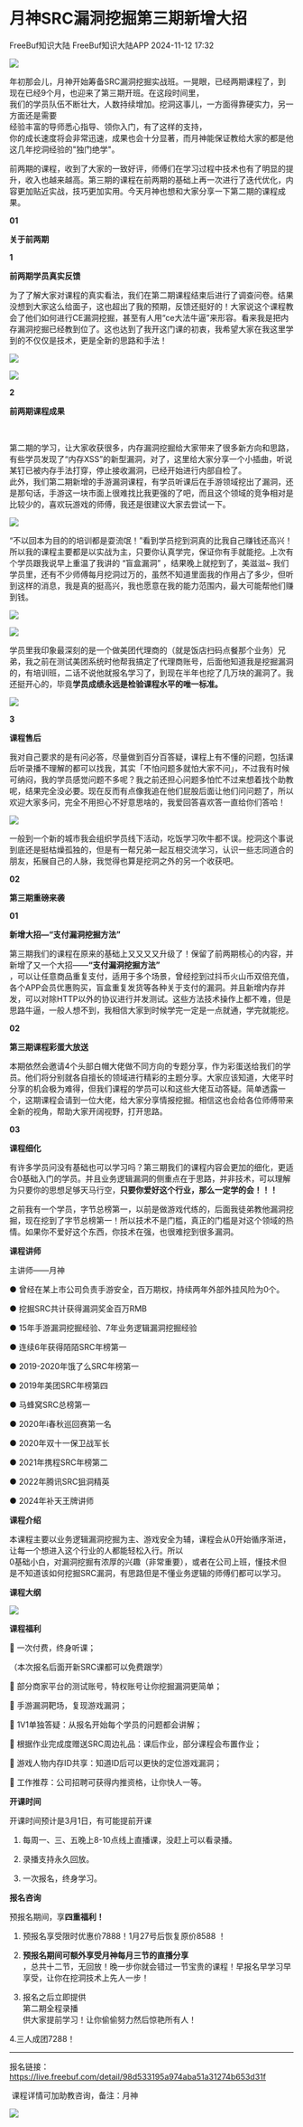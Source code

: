 #  月神SRC漏洞挖掘第三期新增大招   
FreeBuf知识大陆  FreeBuf知识大陆APP   2024-11-12 17:32  
  
![](https://mmbiz.qpic.cn/mmbiz_png/HaJr68L1tTTlXB90uVY4ffnpjicOGza80ib0Gne6KvAJeQEy6pBjD5Lk78giaZ1bEcJMsGBxDIsSpoAfggU6Niaibzw/640?wx_fmt=png&from=appmsg "")  
  
  
年初那会儿，月神开始筹备SRC漏洞挖掘实战班。一晃眼，已经两期课程了，到现在已经9个月，也迎来了第三期开班。在这段时间里，  
我们的学员队伍不断壮大，人数持续增加。挖洞这事儿，一方面得靠硬实力，另一方面还是需要  
经验丰富的导师悉心指导、领你入门，有了这样的支持，  
你的成长速度将会非常迅速，成果也会十分显著，而月神能保证教给大家的都是他这几年挖洞经验的"独门绝学"。  
  
  
前两期的课程，收到了大家的一致好评，师傅们在学习过程中技术也有了明显的提升，收入也越来越高。第三期的课程在前两期的基础上再一次进行了迭代优化，内容更加贴近实战，技巧更加实用。今天月神也想和大家分享一下第二期的课程成果。  
  
  
**01**  
  
**关于前两期**  
  
  
**1**  
  
**前两期学员真实反馈**  
  
  
为了了解大家对课程的真实看法，我们在第二期课程结束后进行了调查问卷。结果没想到大家这么给面子，这也超出了我的预期，反馈还挺好的！大家说这个课程教会了他们如何进行CE漏洞挖掘，甚至有人用“ce大法牛逼”来形容。看来我是把内存漏洞挖掘已经教到位了。这也达到了我开这门课的初衷，我希望大家在我这里学到的不仅仅是技术，更是全新的思路和手法！  
  
![](https://mmbiz.qpic.cn/mmbiz_jpg/HaJr68L1tTTlXB90uVY4ffnpjicOGza80H6aY0ibvmiagCBjAgx8YINjnE0M8aBVRb6PNhWQDVzua0LSSf9ZnZnrA/640?wx_fmt=jpeg&from=appmsg "")  
  
![](https://mmbiz.qpic.cn/mmbiz_jpg/HaJr68L1tTTlXB90uVY4ffnpjicOGza80s9Qd5S75eHMYYz9B5Nouoknia6dC58fqfbbmL7gnZiaIwtRVFDCt0DRQ/640?wx_fmt=jpeg&from=appmsg "")  
  
  
**2**  
  
**前两期课程成果**  
  
   
  
第二期的学习，让大家收获很多，内存漏洞挖掘给大家带来了很多新方向和思路，有些学员发现了“内存XSS”的新型漏洞，对了，这里给大家分享一个小插曲，听说某钉已被内存手法打穿，停止接收漏洞，已经开始进行内部自检了。  
此外，我们第二期新增的手游漏洞课程，有学员听课后在手游领域挖出了漏洞，还是那句话，手游这一块市面上很难找比我更强的了吧，而且这个领域的竞争相对是比较少的，喜欢玩游戏的师傅，我还是很建议大家去尝试一下。  
  
![](https://mmbiz.qpic.cn/mmbiz_png/HaJr68L1tTRZCQ9clFiatSkJib79WLcGqahD46GZog64QDUozetU1ZQWutvq1xEDy04DwON5MhSuIMHAman0pI7A/640?wx_fmt=png&from=appmsg "")  
  
“不以回本为目的的培训都是耍流氓！”看到学员挖到洞真的比我自己赚钱还高兴！所以我的课程主要都是以实战为主，只要你认真学完，保证你有手就能挖。上次有个学员跟我说早上重温了我讲的 “盲盒漏洞” ，结果晚上就挖到了，美滋滋~ 我们学员里，还有不少师傅每月挖洞过万的，虽然不知道里面我的作用占了多少，但听到这样的消息，我是真的挺高兴，我也愿意在我的能力范围内，最大可能帮他们赚到钱。  
  
![](https://mmbiz.qpic.cn/mmbiz_png/HaJr68L1tTTlXB90uVY4ffnpjicOGza80iaFdicdnRSfef66AlFeicj7HyJWvFXL3Kib5me9vmyXjw4A3xZCdiamG9ww/640?wx_fmt=png&from=appmsg "")  
  
![](https://mmbiz.qpic.cn/mmbiz_jpg/HaJr68L1tTTlXB90uVY4ffnpjicOGza80jtMM6jf5hXSDcrcjeIPwIbDia6OURPOom6BPibjypQ7nqUaR7cr3FyFA/640?wx_fmt=jpeg&from=appmsg "")  
  
  
学员里我印象最深刻的是一个做美团代理商的（就是饭店扫码点餐那个业务）兄弟，我之前在测试美团系统时他帮我搞定了代理商账号，后面他知道我是挖掘漏洞的，有培训班，二话不说他就报名学习了，到现在半年也挖了几万块的漏洞了。我还挺开心的，毕竟**学员成绩永远是检验课程水平的唯一标准。**  
  
![](https://mmbiz.qpic.cn/mmbiz_jpg/HaJr68L1tTTlXB90uVY4ffnpjicOGza80ZpjBpFOJibXfiaO5cQxbcmJC56q6oqym5n8MsSGRhUZh9SYrLtXbpNOQ/640?wx_fmt=jpeg&from=appmsg "")  
  
  
**3**  
  
**课程售后**  
  
  
我对自己要求的是有问必答，尽量做到百分百答疑，课程上有不懂的问题，包括课后听录播不理解的都可以找我，其实「不怕问题多就怕大家不问」，不过我有时候可纳闷，我的学员感觉问题不多呢？我之前还担心问题多怕忙不过来想着找个助教呢，结果完全没必要。现在反而有点像我追在他们屁股后面让他们问问题了，所以欢迎大家多问，完全不用担心不好意思啥的，我爱回答喜欢答一直给你们答哈！  
  
![](https://mmbiz.qpic.cn/mmbiz_jpg/HaJr68L1tTTlXB90uVY4ffnpjicOGza80BnqlUT5fUpzdUuu3GcKzgYiaIo3qaqVAw41PK4t76wsXIicQtHRveGibA/640?wx_fmt=jpeg&from=appmsg "")  
  
一般到一个新的城市我会组织学员线下活动，吃饭学习吹牛都不误。挖洞这个事说到底还是挺枯燥孤独的，但是有一帮兄弟一起互相交流学习，认识一些志同道合的朋友，拓展自己的人脉，我觉得也算是挖洞之外的另一个收获吧。  
  
  
  
  
  
**02**  
  
**第三期重磅来袭**  
  
  
**01**  
  
**新增大招—“支付漏洞挖掘方法”**  
  
第三期我们的课程在原来的基础上又又又又升级了！保留了前两期核心的内容，并新增了又一个大招——**“支付漏洞挖掘方法”**  
，可以让任意商品重复支付，适用于多个场景，曾经挖到过抖币火山币双倍充值，各个APP会员优惠购买，盲盒重复发货等各种关于支付的漏洞。并且新增内存并发，可以对除HTTP以外的协议进行并发测试。这些方法技术操作上都不难，但是思路牛逼，一般人想不到，我相信大家到时候学完一定是一点就通，学完就能挖。  
  
  
  
**02**  
  
**第三期课程彩蛋大放送**  
  
本期依然会邀请4个头部白帽大佬做不同方向的专题分享，作为彩蛋送给我们的学员。他们将分别就各自擅长的领域进行精彩的主题分享。大家应该知道，大佬平时分享的机会极为难得，但我们课程的学员可以和这些大佬互动答疑。简单透露一个，这期课程会请到一位大佬，给大家分享情报挖掘。相信这也会给各位师傅带来全新的视角，帮助大家开阔视野，打开思路。  
  
  
**03**  
  
**课程细化**  
  
有许多学员问没有基础也可以学习吗？第三期我们的课程内容会更加的细化，更适合0基础入门的学员。并且业务逻辑漏洞的侧重点在于思路，并非技术，可以理解为只要你的思想足够天马行空，**只要你爱好这个行业，那么一定学的会！！！**  
  
  
之前我有一个学员，字节总榜第一，以前是做游戏代练的，后面我徒弟教他漏洞挖掘，现在挖到了字节总榜第一！所以技术不是门槛，真正的门槛是对这个领域的热情。如果你不爱好这个东西，你技术在强，也很难挖到很多漏洞。  
  
  
  
  
  
**课程讲师**  
  
  
  
主讲师——月神  
  
● 曾经在某上市公司负责手游安全，百万期权，持续两年外部外挂风险为0个。  
  
● 挖掘SRC共计获得漏洞奖金百万RMB  
  
● 15年手游漏洞挖掘经验、7年业务逻辑漏洞挖掘经验  
  
● 连续6年获得陌陌SRC年榜第一  
  
● 2019-2020年饿了么SRC年榜第一  
  
● 2019年美团SRC年榜第四  
  
● 马蜂窝SRC总榜第一  
  
● 2020年i春秋巡回赛第一名  
  
● 2020年双十一保卫战军长  
  
● 2021年携程SRC年榜第二  
  
● 2022年腾讯SRC狙洞精英  
  
● 2024年补天王牌讲师  
  
  
  
**课程介绍**  
  
  
  
本课程主要以业务逻辑漏洞挖掘为主、游戏安全为辅，课程会从0开始循序渐进，让每一个想进入这个行业的人都能轻松入行。所以  
0基础小白，对漏洞挖掘有浓厚的兴趣（非常重要），或者在公司上班，懂技术但是不知道该如何挖掘SRC漏洞，有思路但是不懂业务逻辑的师傅们都可以学习。  
  
  
  
**课程大纲**  
  
![](https://mmbiz.qpic.cn/mmbiz_png/HaJr68L1tTTlXB90uVY4ffnpjicOGza80CVibEias2NMicsLCYe8vXdwwQHnID4xibibHoXJkiaWY8odKgx8IsMrhWfeg/640?wx_fmt=png&from=appmsg "")  
  
  
  
**课程福利**  
  
  
🌟 一次付费，终身听课；  
  
（本次报名后面开新SRC课都可以免费跟学）  
  
🌟 部分商家平台的测试账号，特权账号让你挖掘漏洞更简单；  
  
🌟 手游漏洞靶场，复现游戏漏洞；  
  
🌟 1V1单独答疑：从报名开始每个学员的问题都会讲解；  
  
🌟 根据作业完成度赠送SRC周边礼品：课后作业，部分课程会布置作业；  
  
🌟 游戏人物内存ID共享：知道ID后可以更快的定位游戏漏洞；  
  
🌟 工作推荐：公司招聘可获得内推资格，让你快人一等。  
  
  
  
**开课时间**  
  
  
开课时间预计是3月1日，有可能提前开课  
1. 每周一、三、五晚上8-10点线上直播课，没赶上可以看录播。  
  
1. 录播支持永久回放。  
  
1. 一次报名，终身学习。  
  
  
  
  
**报名咨询**  
  
  
预报名期间，享**四重福利！**  
  
1. 预报名享受限时优惠价7888！1月27号后恢复原价8588 ！  
  
  
  
1. **预报名期间可额外享受月神每月三节的直播分享**  
，总共十二节，无回放！晚一步你就会错过一节宝贵的课程！早报名早学习早享受，让你在挖洞技术上先人一步！  
  
  
  
1. 报名之后立即提供  
第二期全程录播  
供大家提前学习！让你偷偷努力然后惊艳所有人！  
  
4.三人成团7288！  
  
****  
报名链接：https://live.freebuf.com/detail/98d533195a974aba51a31274b653d31f  
  
  
 课程详情可加助教咨询，备注：月神  
  
![](https://mmbiz.qpic.cn/mmbiz_png/HaJr68L1tTTlXB90uVY4ffnpjicOGza80bWNdA5OO59PiakTuzocjoYONPwhN6wpaKu311GICy3bErxWlzZ2JgdQ/640?wx_fmt=png&from=appmsg "")  
  
  
  
  
  
